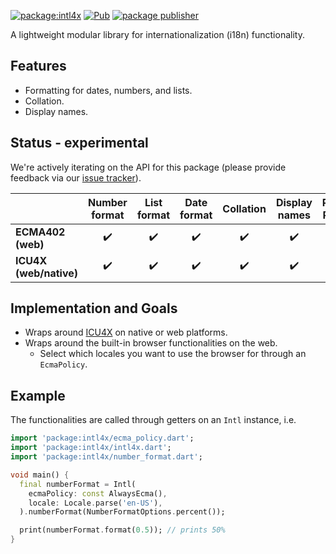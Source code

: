 [![package:intl4x](https://github.com/dart-lang/i18n/actions/workflows/intl4x.yml/badge.svg)](https://github.com/dart-lang/i18n/actions/workflows/intl4x.yml)
[![Pub](https://img.shields.io/pub/v/intl4x.svg)](https://pub.dev/packages/intl4x)
[![package publisher](https://img.shields.io/pub/publisher/intl4x.svg)](https://pub.dev/packages/intl4x/publisher)

A lightweight modular library for internationalization (i18n) functionality.

## Features

* Formatting for dates, numbers, and lists. 
* Collation.
* Display names.

## Status - experimental

We're actively iterating on the API for this package (please provide feedback
via our [issue tracker](https://github.com/dart-lang/i18n/issues)).

|   | Number format  | List format  | Date format  | Collation  | Display names | Plural Rules | Case mapping |
|---|:---:|:---:|:---:|:---:|:---:|:---:|:---:|
| **ECMA402 (web)** | :heavy_check_mark: | :heavy_check_mark: | :heavy_check_mark: | :heavy_check_mark: | :heavy_check_mark: | :heavy_check_mark: | :heavy_check_mark: |
| **ICU4X (web/native)**  | :heavy_check_mark: | :heavy_check_mark: | :heavy_check_mark: | :heavy_check_mark: | :heavy_check_mark: | :heavy_check_mark: | :heavy_check_mark: |

## Implementation and Goals

* Wraps around [ICU4X](https://github.com/unicode-org/icu4x) on native or web
  platforms.
* Wraps around the built-in browser functionalities on the web.
    * Select which locales you want to use the browser for through an `EcmaPolicy`.

## Example

The functionalities are called through getters on an `Intl` instance, i.e.

```dart
import 'package:intl4x/ecma_policy.dart';
import 'package:intl4x/intl4x.dart';
import 'package:intl4x/number_format.dart';

void main() {
  final numberFormat = Intl(
    ecmaPolicy: const AlwaysEcma(),
    locale: Locale.parse('en-US'),
  ).numberFormat(NumberFormatOptions.percent());

  print(numberFormat.format(0.5)); // prints 50%
}
```
